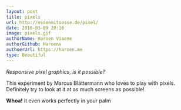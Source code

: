```yaml
---
layout: post
title: pixels
url: http://essenmitsosse.de/pixel/
date: 2016-03-09 20:10
image: pixels.gif
authorName: Haroen Viaene
authorGithub: Haroenv
authoerUrl: https://haroen.me
type: Beautiful
---
```

_Responsive pixel graphics, is it possible?_

This experiment by Marcus Blättermann who loves to play with pixels. Definitely try to look at it at as much screens as possible!

**Whoa!** it even works perfectly in your palm
